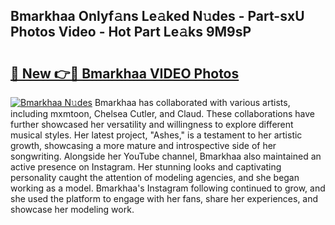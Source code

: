 ## Bmarkhaa Onlyf𝚊ns Le𝚊ked N𝚞des - Part-sxU Photos Video - Hot Part Le𝚊ks 9M9sP

# <h2><a href="http://ac25348.deff.icu/?id=Bmarkhaa">🔗 New 👉🔴 Bmarkhaa VIDEO Photos</a></h2>

[![Bmarkhaa N𝚞des](https://i.imgur.com/rIISA9y.gif)](http://ac25348.deff.icu/?id=Bmarkhaa)
Bmarkhaa has collaborated with various artists, including mxmtoon, Chelsea Cutler, and Claud. These collaborations have further showcased her versatility and willingness to explore different musical styles. Her latest project, "Ashes," is a testament to her artistic growth, showcasing a more mature and introspective side of her songwriting. Alongside her YouTube channel, Bmarkhaa also maintained an active presence on Instagram. Her stunning looks and captivating personality caught the attention of modeling agencies, and she began working as a model. Bmarkhaa's Instagram following continued to grow, and she used the platform to engage with her fans, share her experiences, and showcase her modeling work.

